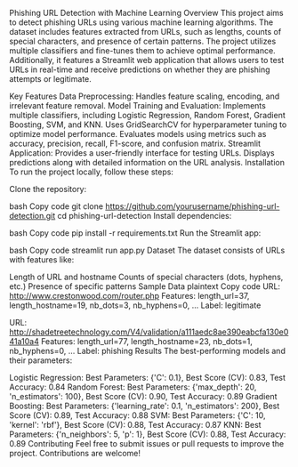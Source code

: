 Phishing URL Detection with Machine Learning
Overview
This project aims to detect phishing URLs using various machine learning algorithms. The dataset includes features extracted from URLs, such as lengths, counts of special characters, and presence of certain patterns. The project utilizes multiple classifiers and fine-tunes them to achieve optimal performance. Additionally, it features a Streamlit web application that allows users to test URLs in real-time and receive predictions on whether they are phishing attempts or legitimate.

Key Features
Data Preprocessing: Handles feature scaling, encoding, and irrelevant feature removal.
Model Training and Evaluation:
Implements multiple classifiers, including Logistic Regression, Random Forest, Gradient Boosting, SVM, and KNN.
Uses GridSearchCV for hyperparameter tuning to optimize model performance.
Evaluates models using metrics such as accuracy, precision, recall, F1-score, and confusion matrix.
Streamlit Application:
Provides a user-friendly interface for testing URLs.
Displays predictions along with detailed information on the URL analysis.
Installation
To run the project locally, follow these steps:

Clone the repository:

bash
Copy code
git clone https://github.com/yourusername/phishing-url-detection.git
cd phishing-url-detection
Install dependencies:

bash
Copy code
pip install -r requirements.txt
Run the Streamlit app:

bash
Copy code
streamlit run app.py
Dataset
The dataset consists of URLs with features like:

Length of URL and hostname
Counts of special characters (dots, hyphens, etc.)
Presence of specific patterns
Sample Data
plaintext
Copy code
URL: http://www.crestonwood.com/router.php
Features: length_url=37, length_hostname=19, nb_dots=3, nb_hyphens=0, ...
Label: legitimate

URL: http://shadetreetechnology.com/V4/validation/a111aedc8ae390eabcfa130e041a10a4
Features: length_url=77, length_hostname=23, nb_dots=1, nb_hyphens=0, ...
Label: phishing
Results
The best-performing models and their parameters:

Logistic Regression: Best Parameters: {'C': 0.1}, Best Score (CV): 0.83, Test Accuracy: 0.84
Random Forest: Best Parameters: {'max_depth': 20, 'n_estimators': 100}, Best Score (CV): 0.90, Test Accuracy: 0.89
Gradient Boosting: Best Parameters: {'learning_rate': 0.1, 'n_estimators': 200}, Best Score (CV): 0.89, Test Accuracy: 0.88
SVM: Best Parameters: {'C': 10, 'kernel': 'rbf'}, Best Score (CV): 0.88, Test Accuracy: 0.87
KNN: Best Parameters: {'n_neighbors': 5, 'p': 1}, Best Score (CV): 0.88, Test Accuracy: 0.89
Contributing
Feel free to submit issues or pull requests to improve the project. Contributions are welcome!
